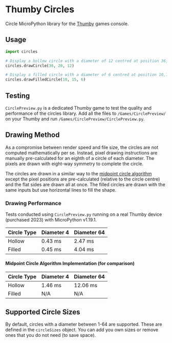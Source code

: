 # Thumby Circles
Circle MicroPython library for the [Thumby](https://thumby.us/) games console.

## Usage

```python
import circles

# Display a hollow circle with a diameter of 12 centred at position 36,20.
circles.drawCircle(36, 20, 12)

# Display a filled circle with a diameter of 6 centred at position 10,15.
circles.drawFilledCircle(10, 15, 6)
```

## Testing
`CirclePreview.py` is a dedicated Thumby game to test the quality and performance of the circles library.
Add all the files to `/Games/CirclePreview/` on your Thumby and run `/Games/CirclePreview/CirclePreview.py`.

## Drawing Method
As a compromise between render speed and file size, the circles are not computed mathematically per se. Instead, pixel drawing instructions are manually pre-calculated for an eighth of a circle of each diameter. The pixels are drawn with eight-way symmetry to complete the circle.

The circles are drawn in a similar way to the [midpoint circle algorithm](https://en.wikipedia.org/wiki/Midpoint_circle_algorithm) except the pixel positions are pre-calculated (relative to the circle centre) and the flat sides are drawn all at once. The filled circles are drawn with the same inputs but use horizontal lines to fill the shape.

### Drawing Performance
Tests conducted using `CirclePreview.py` running on a real Thumby device (purchased 2023) with MicroPython v1.19.1.

| Circle Type | Diameter 4 | Diameter 64 |
| --- | --- | --- |
| Hollow | 0.43 ms | 2.47 ms |
| Filled | 0.45 ms | 4.04 ms |

#### Midpoint Circle Algorithm Implementation (for comparison)

| Circle Type | Diameter 4 | Diameter 64 |
| --- | --- | --- |
| Hollow | 1.46 ms | 12.06 ms |
| Filled | N/A | N/A |

## Supported Circle Sizes
By default, circles with a diameter between 1-64 are supported. These are defined in the `circleSizes` object. You can add you own sizes or remove ones that you do not need (to save space).
